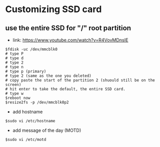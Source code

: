 # Customizing SSD card 
## use the entire SSD for "/" root partition
* link: https://www.youtube.com/watch?v=R4VovMDnsIE
```
$fdisk -uc /dev/mmcblk0
# type P
# type d
# type 2
# type n
# type p (primary)
# type 2 (same as the one you deleted)
# copy paste the start of the partition 2 (shuould still be on the screen)
# hit enter to take the default, the entire SSD card.
# type w
$reboot now
$resize2fs -p /dev/mmcblk0p2
```
* add hostname
```
$sudo vi /etc/hostname
```
* add message of the day (MOTD)
```
$sudo vi /etc/motd
```

